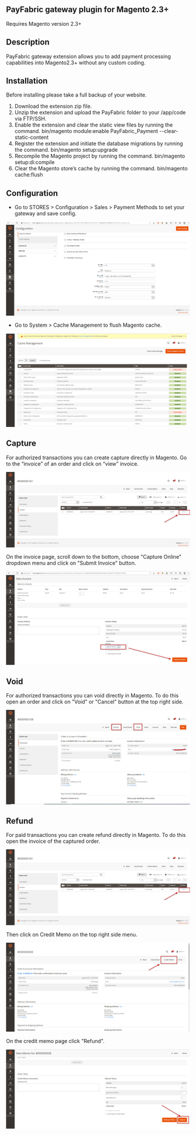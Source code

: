 ## PayFabric gateway plugin for Magento 2.3+
Requires Magento version 2.3+

## Description 
PayFabric gateway extension allows you to add payment processing capabilities into Magento2.3+ without any custom coding.

## Installation 
Before installing please take a full backup of your website.
1. Download the extension zip file.
2. Unzip the extension and upload the PayFabric folder to your <Magento root directory>/app/code via FTP/SSH.
3. Enable the extension and clear the static view files by running the command.
    bin/magento module:enable PayFabric_Payment --clear-static-content
4. Register the extension and initiate the database migrations by running the command.
    bin/magento setup:upgrade
5. Recompile the Magento project by running the command.
    bin/magento setup:di:compile
6. Clear the Magento store’s cache by running the command.
    bin/magento cache:flush

## Configuration
* Go to STORES > Configuration > Sales > Payment Methods to set your gateway and save config.

![image](ScreenShots/setting_admin.png)

* Go to System > Cache Management to flush Magento cache.

![image](ScreenShots/cache_admin.png)

## Capture
For authorized transactions you can create capture directly in Magento. Go to the “invoice” of an order and click on “view” invoice.

![image](ScreenShots/invoice_admin.png)

On the invoice page, scroll down to the bottom, choose "Capture Online" dropdown menu and click on "Submit Invoice" button.

![image](ScreenShots/capture_admin.png)

## Void
For authorized transactions you can void directly in Magento. To do this open an order and click on "Void" or "Cancel" button at the top right side.

![image](ScreenShots/void_admin.png)

## Refund
For paid transactions you can create refund directly in Magento. To do this open the invoice of the captured order.

![image](ScreenShots/invoice_admin.png)

Then click on Credit Memo on the top right side menu.

![image](ScreenShots/creditmemo_admin.png)

On the credit memo page click "Refund".

![image](ScreenShots/refund_admin.png)


